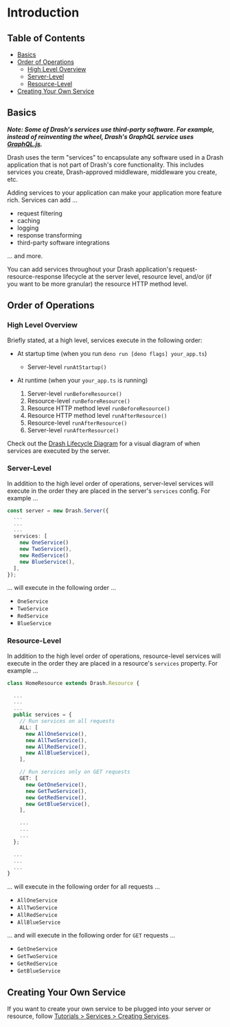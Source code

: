 # Introduction

## Table of Contents

- [Basics](#basics)
- [Order of Operations](#order-of-operations)
  - [High Level Overview](#high-level-overview)
  - [Server-Level](#server-level)
  - [Resource-Level](#resource-level)
- [Creating Your Own Service](#creating-your-own-service)

## Basics

_**Note: Some of Drash's services use third-party software. For example, instead
of reinventing the wheel, Drash's GraphQL service uses
[GraphQL.js](https://www.npmjs.com/package/graphql).**_

Drash uses the term "services" to encapsulate any software used in a Drash
application that is not part of Drash's core functionality. This includes
services you create, Drash-approved middleware, middleware you create, etc.

Adding services to your application can make your application more feature rich.
Services can add ...

- request filtering
- caching
- logging
- response transforming
- third-party software integrations

... and more.

You can add services throughout your Drash application's
request-resource-response lifecycle at the server level, resource level, and/or
(if you want to be more granular) the resource HTTP method level.

## Order of Operations

### High Level Overview

Briefly stated, at a high level, services execute in the following order:

- At startup time (when you run `deno run [deno flags] your_app.ts`)

  - Server-level `runAtStartup()`

- At runtime (when your `your_app.ts` is running)

  1. Server-level `runBeforeResource()`
  2. Resource-level `runBeforeResource()`
  3. Resource HTTP method level `runBeforeResource()`
  4. Resource HTTP method level `runAfterResource()`
  5. Resource-level `runAfterResource()`
  6. Server-level `runAfterResource()`

Check out the
[Drash Lifecycle Diagram](/drash/v2.x/getting-started/lifecycle-diagram) for a
visual diagram of when services are executed by the server.

### Server-Level

In addition to the high level order of operations, server-level services will
execute in the order they are placed in the server's `services` config. For
example ...

```typescript
const server = new Drash.Server({
  ...
  ...
  ...
  services: [
    new OneService()
    new TwoService(),
    new RedService()
    new BlueService(),
  ],
});
```

... will execute in the following order ...

- `OneService`
- `TwoService`
- `RedService`
- `BlueService`

### Resource-Level

In addition to the high level order of operations, resource-level services will
execute in the order they are placed in a resource's `services` property. For
example ...

```typescript
class HomeResource extends Drash.Resource {

  ...
  ...
  ...
  public services = {
    // Run services on all requests
    ALL: [
      new AllOneService(),
      new AllTwoService(),
      new AllRedService(),
      new AllBlueService(),
    ],

    // Run services only on GET requests
    GET: [
      new GetOneService(),
      new GetTwoService(),
      new GetRedService(),
      new GetBlueService(),
    ],

    ...
    ...
    ...
  };

  ...
  ...
  ...
}
```

... will execute in the following order for all requests ...

- `AllOneService`
- `AllTwoService`
- `AllRedService`
- `AllBlueService`

... and will execute in the following order for `GET` requests ...

- `GetOneService`
- `GetTwoService`
- `GetRedService`
- `GetBlueService`

## Creating Your Own Service

If you want to create your own service to be plugged into your server or
resource, follow
[Tutorials > Services > Creating Services](/drash/v2.x/tutorials/services/creating-services).
